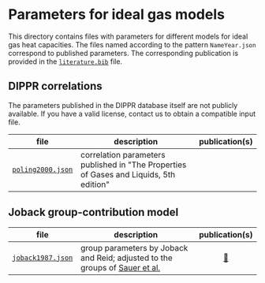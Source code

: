 # Parameters for ideal gas models

This directory contains files with parameters for different models for ideal gas heat capacities.
The files named according to the pattern `NameYear.json` correspond to published parameters. The corresponding publication is provided in the [`literature.bib`](literature.bib) file.

## DIPPR correlations

The parameters published in the DIPPR database itself are not publicly available. If you have a valid license, contact us to obtain a compatible input file.

|file|description|publication(s)|
|-|-|:-:|
[`poling2000.json`](poling2000.json) | correlation parameters published in "The Properties of Gases and Liquids, 5th edition" | |

## Joback group-contribution model

|file|description|publication(s)|
|-|-|:-:|
[`joback1987.json`](joback1987.json) | group parameters by Joback and Reid; adjusted to the groups of [Sauer et al.](../pcsaft/README.md) | [&#128279;](https://doi.org/10.1080/00986448708960487)|
